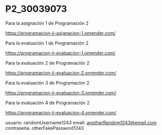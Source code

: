 # P2_30039073
Para la asignación 1 de Programación 2

https://programacion-ii-asignacion-1.onrender.com/

Para la evaluación 1 de Programación 2

https://programacion-ii-evaluacion-1.onrender.com/

Para la evaluación 2 de Programación 2

https://programacion-ii-evaluacion-2.onrender.com/

Para la evaluación 3 de Programación 2

https://programacion-ii-evaluacion-3.onrender.com/

Para la evaluación 4 de Programación 2

https://programacion-ii-evaluacion-4.onrender.com/

usuario: randomUsername1243
email: anotherRandom1243@email.com
contraseña: otherFakePassword1243
